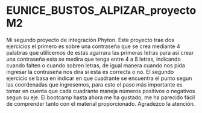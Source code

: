 # EUNICE_BUSTOS_ALPIZAR_proyectoM2
Mi segundo proyecto de integración Phyton.
Este proyecto trae dos ejercicios el primero es sobre una contraseña que se crea mediante 4 palabras que utilicemos de estas agarrara las primeras letras para así crear una contraseña esta se medira que tenga entre 4 a 8 letras, indicando cuando falten o cuando sobren letras, de igual manera cuando nos pida ingresar la contraseña nos dira si esta es correcta o no.
El segundo ejercicio se basa en indicar en que cuadrante se encuentra el punto segun las coordenadas que ingresemos, para esto el paso más importante es tomar en cuenta que cada cuadrante maneja números positivos o negativos segun su eje.
El bootcamp hasta ahora me ha gustado, me ha parecido fácil de comprender tanto con el material proporcionado. Agradezco la atención.
